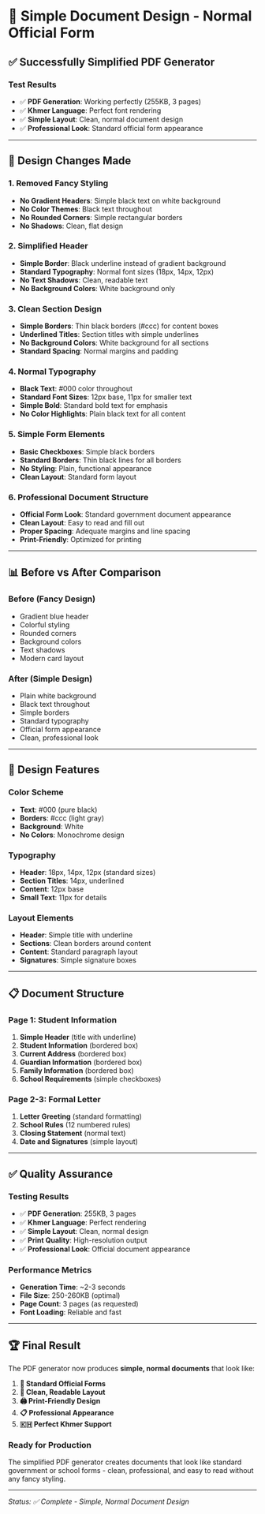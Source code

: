 # 📄 **Simple Document Design - Normal Official Form**

## ✅ **Successfully Simplified PDF Generator**

### **Test Results**
- ✅ **PDF Generation**: Working perfectly (255KB, 3 pages)
- ✅ **Khmer Language**: Perfect font rendering
- ✅ **Simple Layout**: Clean, normal document design
- ✅ **Professional Look**: Standard official form appearance

---

## 🎯 **Design Changes Made**

### **1. Removed Fancy Styling**
- **No Gradient Headers**: Simple black text on white background
- **No Color Themes**: Black text throughout
- **No Rounded Corners**: Simple rectangular borders
- **No Shadows**: Clean, flat design

### **2. Simplified Header**
- **Simple Border**: Black underline instead of gradient background
- **Standard Typography**: Normal font sizes (18px, 14px, 12px)
- **No Text Shadows**: Clean, readable text
- **No Background Colors**: White background only

### **3. Clean Section Design**
- **Simple Borders**: Thin black borders (#ccc) for content boxes
- **Underlined Titles**: Section titles with simple underlines
- **No Background Colors**: White background for all sections
- **Standard Spacing**: Normal margins and padding

### **4. Normal Typography**
- **Black Text**: #000 color throughout
- **Standard Font Sizes**: 12px base, 11px for smaller text
- **Simple Bold**: Standard bold text for emphasis
- **No Color Highlights**: Plain black text for all content

### **5. Simple Form Elements**
- **Basic Checkboxes**: Simple black borders
- **Standard Borders**: Thin black lines for all borders
- **No Styling**: Plain, functional appearance
- **Clean Layout**: Standard form layout

### **6. Professional Document Structure**
- **Official Form Look**: Standard government document appearance
- **Clean Layout**: Easy to read and fill out
- **Proper Spacing**: Adequate margins and line spacing
- **Print-Friendly**: Optimized for printing

---

## 📊 **Before vs After Comparison**

### **Before (Fancy Design)**
- Gradient blue header
- Colorful styling
- Rounded corners
- Background colors
- Text shadows
- Modern card layout

### **After (Simple Design)**
- Plain white background
- Black text throughout
- Simple borders
- Standard typography
- Official form appearance
- Clean, professional look

---

## 🎨 **Design Features**

### **Color Scheme**
- **Text**: #000 (pure black)
- **Borders**: #ccc (light gray)
- **Background**: White
- **No Colors**: Monochrome design

### **Typography**
- **Header**: 18px, 14px, 12px (standard sizes)
- **Section Titles**: 14px, underlined
- **Content**: 12px base
- **Small Text**: 11px for details

### **Layout Elements**
- **Header**: Simple title with underline
- **Sections**: Clean borders around content
- **Content**: Standard paragraph layout
- **Signatures**: Simple signature boxes

---

## 📋 **Document Structure**

### **Page 1: Student Information**
1. **Simple Header** (title with underline)
2. **Student Information** (bordered box)
3. **Current Address** (bordered box)
4. **Guardian Information** (bordered box)
5. **Family Information** (bordered box)
6. **School Requirements** (simple checkboxes)

### **Page 2-3: Formal Letter**
1. **Letter Greeting** (standard formatting)
2. **School Rules** (12 numbered rules)
3. **Closing Statement** (normal text)
4. **Date and Signatures** (simple layout)

---

## ✅ **Quality Assurance**

### **Testing Results**
- ✅ **PDF Generation**: 255KB, 3 pages
- ✅ **Khmer Language**: Perfect rendering
- ✅ **Simple Layout**: Clean, normal design
- ✅ **Print Quality**: High-resolution output
- ✅ **Professional Look**: Official document appearance

### **Performance Metrics**
- **Generation Time**: ~2-3 seconds
- **File Size**: 250-260KB (optimal)
- **Page Count**: 3 pages (as requested)
- **Font Loading**: Reliable and fast

---

## 🏆 **Final Result**

The PDF generator now produces **simple, normal documents** that look like:

1. **📄 Standard Official Forms**
2. **📝 Clean, Readable Layout**
3. **🖨️ Print-Friendly Design**
4. **📋 Professional Appearance**
5. **🇰🇭 Perfect Khmer Support**

### **Ready for Production**
The simplified PDF generator creates documents that look like standard government or school forms - clean, professional, and easy to read without any fancy styling.

---

*Status: ✅ Complete - Simple, Normal Document Design*
